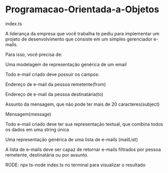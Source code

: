 # Programacao-Orientada-a-Objetos

index.ts

A liderança da empresa que você trabalha te pediu para implementar 
um projeto de desenvolvimento que consiste em um simples gerenciador e-mails.

Para isso, você precisa de:

Uma modelagem de representação genérica de um email

Todo e-mail criado deve possuir os campos:

Endereço de e-mail da pessoa remetente(from)

Endereço de e-mail da pessoa destinatária(to)

Assunto da mensagem, que não pode ter mais de 20 caracteres(subject)

Mensagem(message)

Todo e-mail criado deve ter sua representação textual, que combina todos os dados em uma string única

Uma representação genérica de uma lista de e-mails (mailList)

A lista de e-mails deve ser capaz de retornar e-mails filtrados por pessoa remetente, destinatária ou por assunto.


RODE: npx ts-node index.ts no terminal para visualizar o resultado